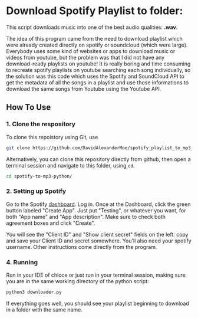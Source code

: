 # Download Spotify Playlist to folder:

This script downloads music into one of the best audio qualities: **.wav**.

The idea of this program came from the need to download playlist which were already created directly on spotify or soundcloud (which were large).
Everybody uses some kind of websites or apps to download music or videos from youtube, but the problem was that I did not have any download-ready playlists on youtube!
It is really boring and time consuming to recreate spotify playlists on youtube searching each song individually, so the solution was this code which uses the Spotify and SoundCloud API to get the metadata of all the songs in a playlist and use those informations to download the same songs from Youtube using the Youtube API.

## How To Use
### 1. Clone the respository

To clone this repoistory using Git, use

```bash
git clone https://github.com/DavidAlexanderMoe/spotify_playlist_to_mp3_folder
```

Alternatively, you can clone this repository directly from github, then open a terminal session and navigate to this folder, using `cd`.

```bash
cd spotify-to-mp3-python/
```

### 2. Setting up Spotify

Go to the Spotify [dashboard](https://developer.spotify.com/dashboard/).  Log in. Once at the Dashboard, click the green button labeled "Create App". Just put "Testing", or whatever you want, for both "App name" and "App description". Make sure to check both agreement boxes and click "Create".

You will see the "Client ID" and "Show client secret" fields on the left: copy and save your Client ID and secret somewhere.
You'll also need your spotify username. 
Other instructions come directly from the program.

### 4. Running

Run in your IDE of chioce or just run in your terminal session, making sure you are in the same working directory of the python script:

```bash
python3 downloader.py
```

If everything goes well, you should see your playlist beginning to download in a folder with the same name.
